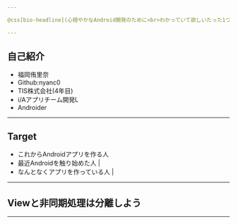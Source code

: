 ```yaml
---

@css[bio-headline](心穏やかなAndroid開発のために<br>わかっていて欲しいたった1つのこと)

---
```


## 自己紹介
- 福岡侑里奈
- Github:nyanc0
- TIS株式会社(4年目)
- i/Aアプリチーム開発L
- Androider

---

## Target
- これからAndroidアプリを作る人
- 最近Androidを触り始めた人 |
- なんとなくアプリを作っている人 |

---

## Viewと非同期処理は分離しよう

---

